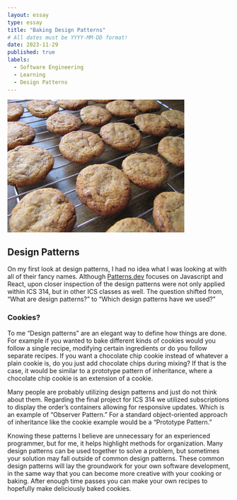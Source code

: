 ```yaml
---
layout: essay
type: essay
title: "Baking Design Patterns"
# All dates must be YYYY-MM-DD format!
date: 2023-11-29
published: true
labels:
  - Software Engineering
  - Learning
  - Design Patterns
---
```


<img width="400px" class="rounded float-start pe-4" src="../img/baking-design-patterns/Cookies.jpg">

## Design Patterns
On my first look at design patterns, I had no idea what I was looking at with all of their fancy names. Although [Patterns.dev](https://www.patterns.dev/#patterns) focuses on Javascript and React, upon closer inspection of the design patterns were not only applied within ICS 314, but in other ICS classes as well. The question shifted from, “What are design patterns?” to “Which design patterns have we used?”

### Cookies?

To me “Design patterns” are an elegant way to define how things are done. For example if you wanted to bake different kinds of cookies would you follow a single recipe, modifying certain ingredients or do you follow separate recipes. If you want a chocolate chip cookie instead of whatever a plain cookie is, do you just add chocolate chips during mixing? If that is the case, it would be similar to a prototype pattern of inheritance, where a chocolate chip cookie is an extension of a cookie.

Many people are probably utilizing design patterns and just do not think about them. Regarding the final project for ICS 314 we utilized subscriptions to display the order’s containers allowing for responsive updates. Which is an example of “Observer Pattern.” For a standard object-oriented approach of inheritance like the cookie example would be a “Prototype Pattern.”

Knowing these patterns I believe are unnecessary for an experienced programmer, but for me, it helps highlight methods for organization. Many design patterns can be used together to solve a problem, but sometimes your solution may fall outside of common design patterns. These common design patterns will lay the groundwork for your own software development, in the same way that you can become more creative with your cooking or baking. After enough time passes you can make your own recipes to hopefully make deliciously baked cookies.
